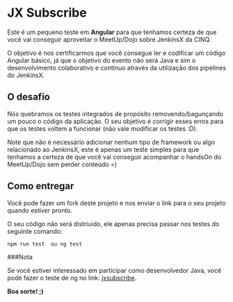 # JX Subscribe

Este é um pequeno teste em **Angular** para que tenhamos certeza de que você vai conseguir aproveitar o MeetUp/Dojo sobre JenkinsX da CINQ.

O objetivo é nos certificarmos que você consegue ler e codificar um código Angular básico, já que o objetivo do evento não será Java e sim o desenvolvimento colaborativo e contínuo através da utilização dos pipelines do JenkinsX.


## O desafio

Nós quebramos os testes integrados de propósito removendo/bagunçando um pouco o código da aplicação. O seu objetivo é corrigir esses erros para que os testes voltem a funcionar (não vale modificar os testes :D).

Note que não é necessário adicionar nenhum tipo de framework ou algo relacionado ao JenkinsX, este é apenas um teste simples para que tenhamos a certeza de que você vai conseguir acompanhar o handsOn do MeetUp/Dojo sem perder conteúdo =)

## Como entregar

Você pode fazer um fork deste projeto e nos enviar o link para o seu projeto quando estiver pronto.

O seu código não será distriuido, ele apenas precisa passar nos testes do seguinte comando:

```
npm run test  ou ng test
```

###Nota

Se você estiver interessado em participar como desenvolvedor Java, você pode fazer o teste de ng no link: [jxsubscribe](https://github.com/cinqtechnologies/jxsubscribe).

**Boa sorte! ;)**
